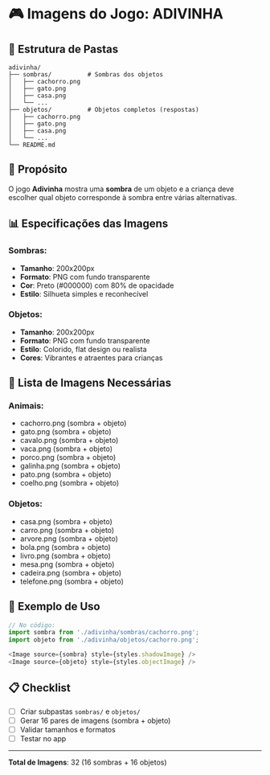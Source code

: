 # 🎮 Imagens do Jogo: ADIVINHA

## 📁 Estrutura de Pastas

```
adivinha/
├── sombras/          # Sombras dos objetos
│   ├── cachorro.png
│   ├── gato.png
│   ├── casa.png
│   └── ...
├── objetos/          # Objetos completos (respostas)
│   ├── cachorro.png
│   ├── gato.png
│   ├── casa.png
│   └── ...
└── README.md
```

## 🎯 Propósito

O jogo **Adivinha** mostra uma **sombra** de um objeto e a criança deve escolher qual objeto corresponde à sombra entre várias alternativas.

## 📊 Especificações das Imagens

### **Sombras:**

- **Tamanho**: 200x200px
- **Formato**: PNG com fundo transparente
- **Cor**: Preto (#000000) com 80% de opacidade
- **Estilo**: Silhueta simples e reconhecível

### **Objetos:**

- **Tamanho**: 200x200px
- **Formato**: PNG com fundo transparente
- **Estilo**: Colorido, flat design ou realista
- **Cores**: Vibrantes e atraentes para crianças

## 📝 Lista de Imagens Necessárias

### **Animais:**

- cachorro.png (sombra + objeto)
- gato.png (sombra + objeto)
- cavalo.png (sombra + objeto)
- vaca.png (sombra + objeto)
- porco.png (sombra + objeto)
- galinha.png (sombra + objeto)
- pato.png (sombra + objeto)
- coelho.png (sombra + objeto)

### **Objetos:**

- casa.png (sombra + objeto)
- carro.png (sombra + objeto)
- arvore.png (sombra + objeto)
- bola.png (sombra + objeto)
- livro.png (sombra + objeto)
- mesa.png (sombra + objeto)
- cadeira.png (sombra + objeto)
- telefone.png (sombra + objeto)

## 🎨 Exemplo de Uso

```typescript
// No código:
import sombra from './adivinha/sombras/cachorro.png';
import objeto from './adivinha/objetos/cachorro.png';

<Image source={sombra} style={styles.shadowImage} />
<Image source={objeto} style={styles.objectImage} />
```

## 📋 Checklist

- [ ] Criar subpastas `sombras/` e `objetos/`
- [ ] Gerar 16 pares de imagens (sombra + objeto)
- [ ] Validar tamanhos e formatos
- [ ] Testar no app

---

**Total de Imagens**: 32 (16 sombras + 16 objetos)

